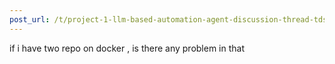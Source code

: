 ```yaml
---
post_url: /t/project-1-llm-based-automation-agent-discussion-thread-tds-jan-2025/164277/361
---
```

if i have two repo on docker , is there any problem in that